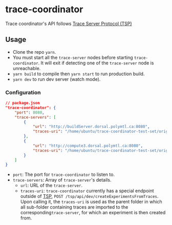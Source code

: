 # trace-coordinator

Trace coordinator's API follows [Trace Server Protocol (TSP)](https://theia-ide.github.io/trace-server-protocol)

## Usage

- Clone the repo `yarn`.
- You must start all the `trace-server` nodes before starting `trace-coordinator`. It will exit if detecting one of the `trace-server` node is unreachable.
- `yarn build` to compile then `yarn start` to run production build.
- `yarn dev` to run dev server (watch mode).

### Configuration

```json
// package.json
"trace-coordinator": {
    "port": 8080,
    "trace-servers": [
        {
            "url": "http://buildServer.dorsal.polymtl.ca:8080",
            "traces-uri": "/home/ubuntu/trace-coordinator-test-set/original-clones/trace-server-0"
        },
        {
            "url": "http://compute3.dorsal.polymtl.ca:8080",
            "traces-uri": "/home/ubuntu/trace-coordinator-test-set/original-clones/trace-server-1"
        }
    ]
}
```

- `port`: The port for `trace-coordinator` to listen to.
- `trace-servers`: Array of `trace-server`'s details.
  - `url`: URL of the `trace-server`.
  - `traces-uri`: `trace-coordinator` currently has a special endpoint outside of [TSP](https://theia-ide.github.io/trace-server-protocol), `POST /tsp/api/dev/createExperimentsFromTraces`. Upon calling it, the `traces-uri` is used as the parent folder in which all sub-folder containing traces are imported to the corresponding`trace-server`, for which an experiment is then created from.
